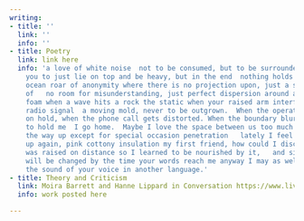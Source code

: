 ```yaml
---
writing:
- title: ''
  link: ''
  info: ''
- title: Poetry
  link: link here
  info: 'a love of white noise  not to be consumed, but to be surrounded  I can ask
    you to just lie on top and be heavy, but in the end  nothing holds me like the
    ocean roar of anonymity where there is no projection upon, just a surrounding
    of   no room for misunderstanding, just perfect dispersion around a solid object:  the
    foam when a wave hits a rock the static when your raised arm interferes with the
    radio signal  a moving mold, never to be outgrown.  When the operator puts me
    on hold, when the phone call gets distorted. When the boundary blurs and dilates
    to hold me  I go home.  Maybe I love the space between us too much to open all
    the way up except for special occasion penetration   lately I feel it snuggling
    up again, pink cottony insulation my first friend, how could I discard it?   I
    was raised on distance so I learned to be nourished by it,   and since the meaning
    will be changed by the time your words reach me anyway I may as well listen to
    the sound of your voice in another language.'
- title: Theory and Criticism
  link: Moira Barrett and Hanne Lippard in Conversation https://www.livingcontent.online/interviews/hanne-lippard/
  info: work posted here

---
```

